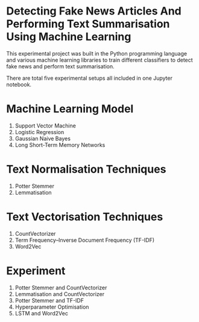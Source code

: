 # Detecting Fake News Articles And Performing Text Summarisation Using Machine Learning

This experimental project was built in the Python programming language and various machine learning libraries to train different classifiers to detect fake news and perform text summarisation.

There are total five experimental setups all included in one Jupyter notebook.

# Machine Learning Model
1. Support Vector Machine
2. Logistic Regression
3. Gaussian Naive Bayes
4. Long Short-Term Memory Networks

# Text Normalisation Techniques
1. Potter Stemmer
2. Lemmatisation

# Text Vectorisation Techniques
1. CountVectorizer
2. Term Frequency–Inverse Document Frequency (TF-IDF) 
3. Word2Vec

# Experiment
1. Potter Stemmer and CountVectorizer
2. Lemmatisation and CountVectorizer
3. Potter Stemmer and TF-IDF
4. Hyperparameter Optimisation
5. LSTM and Word2Vec
